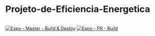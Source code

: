 # Projeto-de-Eficiencia-Energetica
</br>[![Expo - Master - Build & Deploy](https://github.com/joaomota59/Projeto-de-Eficiencia-Energetica/actions/workflows/expo-production-build.yml/badge.svg?branch=master)](https://github.com/joaomota59/Projeto-de-Eficiencia-Energetica/actions/workflows/expo-production-build.yml)
[![Expo - PR - Build](https://github.com/joaomota59/Projeto-de-Eficiencia-Energetica/actions/workflows/expo_pr_build.yml/badge.svg)](https://github.com/joaomota59/Projeto-de-Eficiencia-Energetica/actions/workflows/expo_pr_build.yml)

